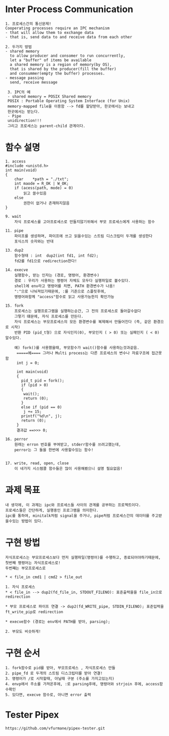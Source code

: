 # Inter Process Communication
	1. 프로세스간의 통신문제!
	Cooperating processes require an IPC mechanism
	- that will allow them to exchange data
	- that is, send data to and receive data from each other
	
	2. 두가지 방법
	- shared memory
	  to allow producer and consomer to run concurrently, 
	  let a "buffer" of items be available
	  a shared memory is a region of memory(by OS),  
	  that is shared by the producer(fill the buffer)
	  and consummer(empty the buffer) processes. 
	- message passing
	  send, receive message
	  
	 3. IPC의 예
	 - shared memory = POSIX Shared memory
	 POSIX : Portable Operating System Interface (for Unix)
	 memory-mapped file을 이용함 --> fd를 할당받아, 한곳에서는 보내고
	 한곳에서는 받는다.
	 - Pipe
	 unidirection!!!  
	 그리고 프로세스는 parent-child 관계이다. 
	 
	 
# 함수 설명

	1. access
	#include <unistd.h>
	int	main(void)
	{
		char	*path = "./txt";
		int	maode = R_OK | W_OK;
		if (acess(path, mode) = 0)
			읽고 쓸수있음
		else
			권한이 없거나 존재하지않음
	}

	9. wait
		자식 프로세스를 고아프로세스로 만들지않기위해서 부모 프로세스에게 사용하는 함수

	11. pipe
		파이프를 생성하며, 파이프에 쓰고 읽을수있는 스트림 디스크립터 두개를 생성한다
		포식스의 숫자와는 반대
	
	13. dup2
		함수형태 : int	dup2(int fd1, int fd2);
		fd2를 fd1으로 redirection한다!
	
	14. execve
		실행함수, 받는 인자는 (경로, 명령어, 환경변수)
		경로 : 우리가 사용하는 명령어 자체도 모두다 실행파일로 볼수있다.
		shell에 env라고 명령어를 치면, PATH 환경변수가 나옴!
		":"으로 나눠져있기때문에, :를 기준으로 스플릿후에,
		명령어와함께 "access"함수로 읽고 사용가능한지 확인가능
	
	15. fork
		프로세스는 실행프로그램을 실행하는순간, 그 전의 프로세스로 돌아갈수없다
		그렇기 떄문에, 자식 프로세스를 만든다.
		자식 프로세스는 부모프로세스의 모든 환경변수를 복제해서 만들어진다 (즉, 같은 환경으로 시작)
		반환 PID (pid_t형) 으로 자식인지(0), 부모인지 ( > 0) 또는 실패인지 ( < 0) 알수있다.
		
		예) fork()를 사용했을때, 부모함수가 wait()함수를 사용하는것과같음.
		 =====예==== 그러나 Multi process는 다른 프로세스의 변수나 자료구조에 접근못함
		 int j = 0;

		 int main(void)
		 {
		   pid_t pid = fork();
		   if (pid > 0)
		   {
			wait();
			return (0);
		   }
		   else if (pid == 0)
			j += 15;
		   printf("%d\n", j);
		   return (0);
		 }
		 결과값 ==>>> 0;

	16. perror
		원래는 erron 번호를 부여받고, stderr함수를 쓰려고했는데,
		perror는 그 둘을 한번에 사용할수있는 함수!
	
	
	17. write, read, open, close
		이 네가지 시스템콜 함수들은 많이 사용해봤으니 설명 필요없음!
	
	
# 과제 목표
	내 생각에, 이 과제는 ipc와 프로세스들 사이의 관계를 공부하는 프로젝트이다.
	프로세스들은 간단하게, 실행중인 프로그램을 의미한다.
	ipc를 통하여, minitalk처럼 signal을 주거나, pipe처럼 프로세스간의 데이터를 주고받을수있는 방법이 있다.

# 구현 방법
	자식프로세스는 부모프로세스보다 먼저 실행파일(명령어)를 수행하고, 종료되어야하기때문에, 첫번째 명령어는 자식프로세스로!
	두번쨰는 부모프로세스로

	* < file_in cmd1 | cmd2 > file_out

	1. 자식 프로세스
	* < file_in --> dup2(fd_file_in, STDOUT_FILENO): 표준출력을을 file_in으로 redirection
	
	* 부모 프로세스로 파이프 연결 -> dup2(fd_WRITE_pipe, STDIN_FILENO); 표준입력을 ft_write_pip로 redirection
	
	* execve함수 (경로는 env에서 PATH를 받아, parsing);

	2. 부모도 비슷하게!

# 구현 순서

	1. fork함수로 pid를 받아, 부모프로세스 , 자식프로세스 만들
	2. pipe_fd 로 두개의 스트림 디스크립터를 받아 연결!
	3. 명령어가 /로 시작할때, 아닐때 구분 (주소를 가지고있는지)
	4. envp에서 주소를 가져온후에, :로 parsing후에, 명령어와 strjoin 후에, access함수확인
	5. 있다면, execve 함수로, 아니면 error 출력

# Tester Pipex
	https://github.com/vfurmane/pipex-tester.git
